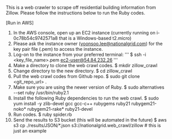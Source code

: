 This is a web crawler to scrape off residential building information from Zillow.
Please follow the instructions below to run the Ruby codes.

[Run in AWS]
1. In the AWS console, open up an EC2 instance (currently running on i-0c78b54c9742571a8 that is a Windows-based t2.micro)
2. Please ask the instance owner (yoonsoo.lee@nationalgrid.com) for the key pair file (.pem) to access the instance.
3. Log-on to the instance from your preferred terminal:
'''
   $ ssh -i <key_file_name>.pem ec2-user@54.84.232.26
'''
4. Make a directory to clone the web crawl codes.
   $ mkdir zillow_crawl 
5. Change directory to the new directory.
   $ cd zillow_crawl
6. Pull the web crawl codes from Github repo.
   $ sudo git clone <git_repo_url> .            
7. Make sure you are using the newer version of Ruby.
   $ sudo alternatives --set ruby /usr/bin/ruby2.1
8. Install the following Ruby dependencies to run the web crawl.
   $ sudo yum install -y zlib-devel gcc gcc-c++ rubygems ruby21 rubygem21-noko* rubygem21-rake* ruby21-devel
9. Run codes.
   $ ruby spider.rb
10. Send the results to S3 bucket (this will be automated in the future)
   $ aws s3 cp ./results/JSON/*.json  s3://nationalgrid.web_crawl/zillow    # this is just an example
   
 
